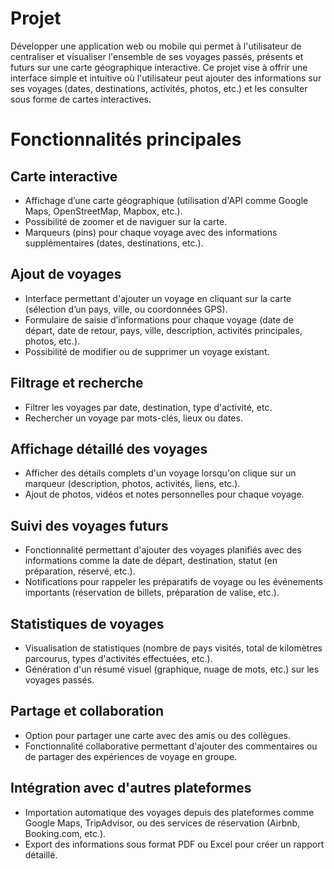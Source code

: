 # Projet

Développer une application web ou mobile qui permet à l'utilisateur de centraliser et visualiser l'ensemble de ses voyages passés, présents et futurs sur une carte géographique interactive. Ce projet vise à offrir une interface simple et intuitive où l'utilisateur peut ajouter des informations sur ses voyages (dates, destinations, activités, photos, etc.) et les consulter sous forme de cartes interactives.

# Fonctionnalités principales

## Carte interactive
- Affichage d’une carte géographique (utilisation d'API comme Google Maps, OpenStreetMap, Mapbox, etc.).
- Possibilité de zoomer et de naviguer sur la carte.
- Marqueurs (pins) pour chaque voyage avec des informations supplémentaires (dates, destinations, etc.).

## Ajout de voyages
- Interface permettant d'ajouter un voyage en cliquant sur la carte (sélection d’un pays, ville, ou coordonnées GPS).
- Formulaire de saisie d’informations pour chaque voyage (date de départ, date de retour, pays, ville, description, activités principales, photos, etc.).
- Possibilité de modifier ou de supprimer un voyage existant.
    
## Filtrage et recherche
- Filtrer les voyages par date, destination, type d'activité, etc.
- Rechercher un voyage par mots-clés, lieux ou dates.

## Affichage détaillé des voyages
- Afficher des détails complets d'un voyage lorsqu'on clique sur un marqueur (description, photos, activités, liens, etc.).
- Ajout de photos, vidéos et notes personnelles pour chaque voyage.

## Suivi des voyages futurs 
- Fonctionnalité permettant d'ajouter des voyages planifiés avec des informations comme la date de départ, destination, statut (en préparation, réservé, etc.).
- Notifications pour rappeler les préparatifs de voyage ou les événements importants (réservation de billets, préparation de valise, etc.).

## Statistiques de voyages
- Visualisation de statistiques (nombre de pays visités, total de kilomètres parcourus, types d'activités effectuées, etc.).
- Génération d'un résumé visuel (graphique, nuage de mots, etc.) sur les voyages passés.

## Partage et collaboration
- Option pour partager une carte avec des amis ou des collègues.
- Fonctionnalité collaborative permettant d'ajouter des commentaires ou de partager des expériences de voyage en groupe.

## Intégration avec d'autres plateformes 
- Importation automatique des voyages depuis des plateformes comme Google Maps, TripAdvisor, ou des services de réservation (Airbnb, Booking.com, etc.).
- Export des informations sous format PDF ou Excel pour créer un rapport détaillé.